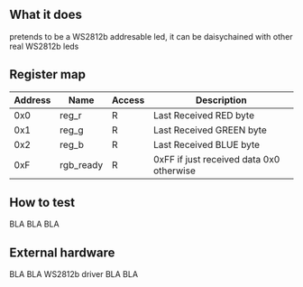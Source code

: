 <!---

This file is used to generate your project datasheet. Please fill in the information below and delete any unused
sections.

You can also include images in this folder and reference them in the markdown. Each image must be less than
512 kb in size, and the combined size of all images must be less than 1 MB.
-->

## What it does

pretends to be a WS2812b addresable led, it can be daisychained with other real WS2812b leds

## Register map


| Address | Name        | Access | Description                                                                  |
|---------|-------------|--------|------------------------------------------------------------------------------|
| 0x0    | reg_r        | R      | Last Received RED byte                                                       |
| 0x1    | reg_g        | R      | Last Received GREEN byte                                                     |
| 0x2    | reg_b        | R      | Last Received BLUE byte                                                      |
| 0xF    | rgb_ready    | R      | 0xFF if just received data 0x0 otherwise                                     |
## How to test

BLA BLA BLA

## External hardware

BLA BLA WS2812b driver BLA BLA
